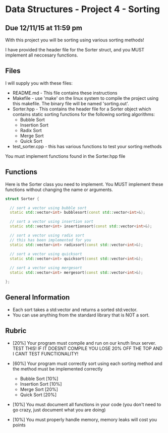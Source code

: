 # Data Structures - Project 4 - Sorting
## Due 12/11/15 at 11:59 pm

With this project you will be sorting using various sorting methods!

I have provided the header file for the Sorter struct, and you MUST implement all neccesary functions.


## Files

I will supply you with these files:

 * README.md - This file contains these instructions
 * Makefile - use 'make' on the linux system to compile the project using this makefile.  The binary file will be named 'sorting.out'.
 * Sorter.hpp - This contains the header file for a Sorter object which contains static sorting functions for the following sorting algorithms:
   * Bubble Sort
   * Insertion Sort
   * Radix Sort
   * Merge Sort
   * Quick Sort
 * test_sorter.cpp - this has various functions to test your sorting methods

You must implement functions found in the Sorter.hpp file

## Functions

Here is the Sorter class you need to implement. You MUST implement these functions without changing the name or arguments.

```c++
struct Sorter {

  // sort a vector using bubble sort
  static std::vector<int> bubblesort(const std::vector<int>&); 

  // sort a vector using insertion sort
  static std::vector<int> insertionsort(const std::vector<int>&); 

  // sort a vector using radix sort
  // this has been implemented for you
  static std::vector<int> radixsort(const std::vector<int>&); 

  // sort a vector using quicksort
  static std::vector<int> quicksort(const std::vector<int>&); 
  
  // sort a vector using mergesort
  static std::vector<int> mergesort(const std::vector<int>&); 

};

```

## General Information

 * Each sort takes a std:vector<int> and returns a sorted std:vector<int>.
 * You can use anything from the standard library that is NOT a sort.

## Rubric

 * [20%] Your program must compile and run on our knuth linux server. TEST THIS! IF IT DOESNT COMPILE YOU LOSE 20% OFF THE TOP AND I CANT TEST FUNCTIONALITY!

 * [60%] Your program must correctly sort using each sorting method and the method must be implemented correctly
   * Bubble Sort [10%]
   * Insertion Sort [10%]
   * Merge Sort [20%]
   * Quick Sort [20%]

 * [10%] You must document all functions in your code (you don't need to go crazy, just document what you are doing)

 * [10%] You must properly handle memory, memory leaks will cost you points
